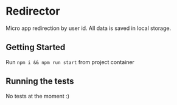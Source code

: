 # Redirector

Micro app redirection by user id. All data is saved in local storage.

## Getting Started

Run `npm i && npm run start` from project container

## Running the tests

No tests at the moment :)
